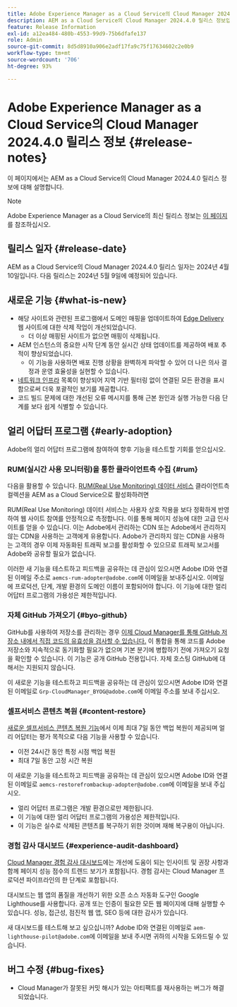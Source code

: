 ```yaml
---
title: Adobe Experience Manager as a Cloud Service의 Cloud Manager 2024.4.0 릴리스 정보
description: AEM as a Cloud Service의 Cloud Manager 2024.4.0 릴리스 정보입니다.
feature: Release Information
exl-id: a12ea484-480b-4553-99d9-75b6dfafe137
role: Admin
source-git-commit: 8d5d8910a906e2adf17fa9c75f17634602c2e0b9
workflow-type: tm+mt
source-wordcount: '706'
ht-degree: 93%

---
```


# Adobe Experience Manager as a Cloud Service의 Cloud Manager 2024.4.0 릴리스 정보 {#release-notes}

이 페이지에서는 AEM as a Cloud Service의 Cloud Manager 2024.4.0 릴리스 정보에 대해 설명합니다.

>[!NOTE]
>
>Adobe Experience Manager as a Cloud Service의 최신 릴리스 정보는 [이 페이지](/help/release-notes/release-notes-cloud/release-notes-current.md)를 참조하십시오.

## 릴리스 일자 {#release-date}

AEM as a Cloud Service의 Cloud Manager 2024.4.0 릴리스 일자는 2024년 4월 10일입니다. 다음 릴리스는 2024년 5월 9일에 예정되어 있습니다.

## 새로운 기능 {#what-is-new}

* 해당 사이트와 관련된 프로그램에서 도메인 매핑을 업데이트하여 [Edge Delivery](/help/edge/overview.md) 웹 사이트에 대한 삭제 작업이 개선되었습니다.
   * 더 이상 매핑된 사이트가 없으면 매핑이 삭제됩니다.
* AEM 인스턴스의 중요한 시작 단계 동안 실시간 상태 업데이트를 제공하여 배포 추적이 향상되었습니다.
   * 이 기능을 사용하면 배포 진행 상황을 완벽하게 파악할 수 있어 더 나은 의사 결정과 운영 효율성을 실현할 수 있습니다.
* [네트워크 인프라](/help/security/configuring-advanced-networking.md) 목록이 향상되어 지역 기반 필터링 없이 연결된 모든 환경을 표시함으로써 더욱 포괄적인 보기를 제공합니다.
* 코드 빌드 문제에 대한 개선된 오류 메시지를 통해 근본 원인과 실행 가능한 다음 단계를 보다 쉽게 식별할 수 있습니다.

## 얼리 어답터 프로그램 {#early-adoption}

Adobe의 얼리 어답터 프로그램에 참여하여 향후 기능을 테스트할 기회를 얻으십시오.

### RUM(실시간 사용 모니터링)을 통한 클라이언트측 수집 {#rum}

다음을 활용할 수 있습니다. [RUM(Real Use Monitoring) 데이터 서비스](/help/implementing/cloud-manager/content-requests.md#cliendside-collection) 클라이언트측 컬렉션을 AEM as a Cloud Service으로 활성화하려면

RUM(Real Use Monitoring) 데이터 서비스는 사용자 상호 작용을 보다 정확하게 반영하여 웹 사이트 참여를 안정적으로 측정합니다. 이를 통해 페이지 성능에 대한 고급 인사이트를 얻을 수 있습니다. 이는 Adobe에서 관리하는 CDN 또는 Adobe에서 관리하지 않는 CDN을 사용하는 고객에게 유용합니다. Adobe가 관리하지 않는 CDN을 사용하는 고객의 경우 이제 자동화된 트래픽 보고를 활성화할 수 있으므로 트래픽 보고서를 Adobe와 공유할 필요가 없습니다.

이러한 새 기능을 테스트하고 피드백을 공유하는 데 관심이 있으시면 Adobe ID와 연결된 이메일 주소로 `aemcs-rum-adopter@adobe.com`에 이메일을 보내주십시오. 이메일에 프로덕션, 단계, 개발 환경의 도메인 이름이 포함되어야 합니다.  이 기능에 대한 얼리 어답터 프로그램의 가용성은 제한적입니다.

### 자체 GitHub 가져오기 {#byo-github}

GitHub를 사용하여 저장소를 관리하는 경우 [이제 Cloud Manager를 통해 GitHub 저장소 내에서 직접 코드의 유효성을 검사할 수 있습니다.](/help/implementing/cloud-manager/managing-code/private-repositories.md) 이 통합을 통해 코드를 Adobe 저장소와 지속적으로 동기화할 필요가 없으며 기본 분기에 병합하기 전에 가져오기 요청을 확인할 수 있습니다. 이 기능은 공개 GitHub 전용입니다. 자체 호스팅 GitHub에 대해서는 지원되지 않습니다.

이 새로운 기능을 테스트하고 피드백을 공유하는 데 관심이 있으시면 Adobe ID와 연결된 이메일로 `Grp-CloudManager_BYOG@adobe.com`에 이메일 주소를 보내 주십시오.

### 셀프서비스 콘텐츠 복원 {#content-restore}

[새로운 셀프서비스 콘텐츠 복원 기능](/help/operations/restore.md)에서 이제 최대 7일 동안 백업 복원이 제공되며 얼리 어답터는 평가 목적으로 다음 기능을 사용할 수 있습니다.

* 이전 24시간 동안 특정 시점 백업 복원
* 최대 7일 동안 고정 시간 복원

이 새로운 기능을 테스트하고 피드백을 공유하는 데 관심이 있으시면 Adobe ID와 연결된 이메일로 `aemcs-restorefrombackup-adopter@adobe.com`에 이메일을 보내 주십시오.

* 얼리 어답터 프로그램은 개발 환경으로만 제한됩니다.
* 이 기능에 대한 얼리 어답터 프로그램의 가용성은 제한적입니다.
* 이 기능은 실수로 삭제된 콘텐츠를 복구하기 위한 것이며 재해 복구용이 아닙니다.

### 경험 감사 대시보드 {#experience-audit-dashboard}

[Cloud Manager 경험 감사 대시보드](/help/implementing/cloud-manager/experience-audit-dashboard.md)에는 개선에 도움이 되는 인사이트 및 권장 사항과 함께 페이지 성능 점수의 트렌드 보기가 포함됩니다. 경험 감사는 Cloud Manager 프로덕션 파이프라인의 한 단계로 포함됩니다.

대시보드는 웹 앱의 품질을 개선하기 위한 오픈 소스 자동화 도구인 Google Lighthouse를 사용합니다. 공개 또는 인증이 필요한 모든 웹 페이지에 대해 실행할 수 있습니다. 성능, 접근성, 점진적 웹 앱, SEO 등에 대한 감사가 있습니다.

새 대시보드를 테스트해 보고 싶으십니까? Adobe ID와 연결된 이메일로 `aem-lighthouse-pilot@adobe.com`에 이메일을 보내 주시면 귀하의 시작을 도와드릴 수 있습니다.

## 버그 수정 {#bug-fixes}

* Cloud Manager가 잘못된 커밋 해시가 있는 아티팩트를 재사용하는 버그가 해결되었습니다.
